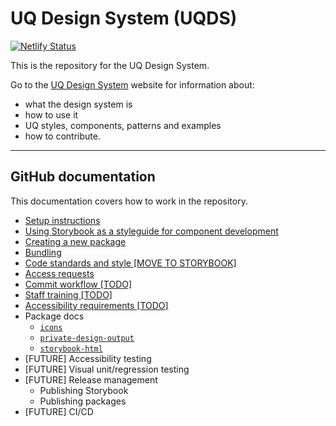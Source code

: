 # UQ Design System (UQDS)

[![Netlify Status](https://api.netlify.com/api/v1/badges/bf36e9d5-9887-4be6-bb76-705d8e27453d/deploy-status)](https://app.netlify.com/sites/eager-engelbart-6dcb4a/deploys)

This is the repository for the UQ Design System.

Go to the [UQ Design System](https://design-system.uq.edu.au/) website for information about:

- what the design system is
- how to use it
- UQ styles, components, patterns and examples
- how to contribute.


---

## GitHub documentation

This documentation covers how to work in the repository.

- [Setup instructions](./docs/setup-instructions.md)
- [Using Storybook as a styleguide for component development](./docs/using-storybook-as-a-styleguide-for-component-development.md)
- [Creating a new package](./docs/create-a-package.md)
- [Bundling](./docs/bundling.md)
- [Code standards and style [MOVE TO STORYBOOK]](./docs/standards/standards.md)
- [Access requests](./docs/access-request.md)
- [Commit workflow [TODO]](./docs/commit-workflow.md)
- [Staff training [TODO]](./docs/training/training.md)
- [Accessibility requirements [TODO]](./docs/accessibility.md)
- Package docs
  - [`icons`](./packages/icon/MAINTENANCE.md)
  - [`private-design-output`](./packages/private-design-output#readme)
  - [`storybook-html`](./packages/storybook-html#readme)
- [FUTURE] Accessibility testing
- [FUTURE] Visual unit/regression testing
- [FUTURE] Release management
  - Publishing Storybook
  - Publishing packages
- [FUTURE] CI/CD
